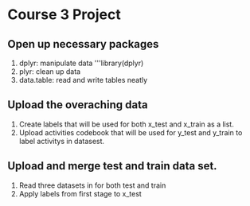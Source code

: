 # Course 3 Project

## Open up necessary packages
1) dplyr: manipulate data
'''library(dplyr)
2) plyr: clean up data 
3) data.table: read and write tables neatly
## Upload the overaching data
1) Create labels that will be used for both x_test and x_train as a list.
2) Upload activities codebook that will be used for y_test and y_train to label activitys in datasest. 
## Upload and merge test and train data set.
1) Read three datasets in for both test and train
2) Apply labels from first stage to x_test 
